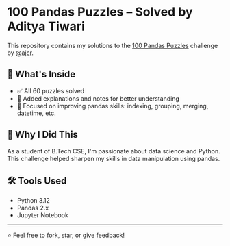 # 100 Pandas Puzzles – Solved by Aditya Tiwari

This repository contains my solutions to the [100 Pandas Puzzles](https://github.com/ajcr/100-pandas-puzzles) challenge by [@ajcr](https://github.com/ajcr).

## 🚀 What's Inside
- ✅ All 60 puzzles solved
- 🧠 Added explanations and notes for better understanding
- 🐼 Focused on improving pandas skills: indexing, grouping, merging, datetime, etc.

## 📘 Why I Did This
As a student of B.Tech CSE, I'm passionate about data science and Python. This challenge helped sharpen my skills in data manipulation using pandas.

## 🛠️ Tools Used
- Python 3.12
- Pandas 2.x
- Jupyter Notebook

---

⭐️ Feel free to fork, star, or give feedback!
